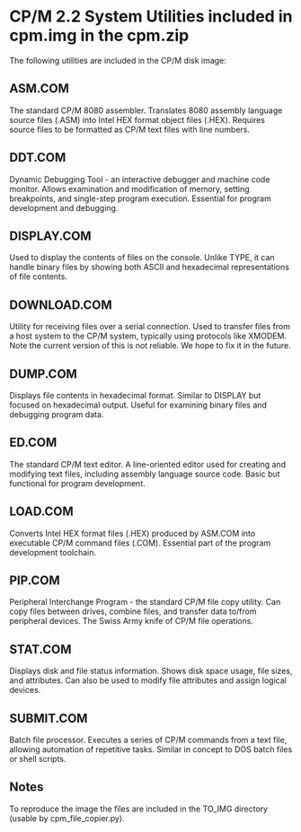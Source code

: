 # CP/M 2.2 System Utilities included in cpm.img in the cpm.zip

The following utilities are included in the CP/M disk image:

## ASM.COM

The standard CP/M 8080 assembler. Translates 8080 assembly language source files (.ASM) into Intel HEX format object files (.HEX). Requires source files to be formatted as CP/M text files with line numbers.

## DDT.COM

Dynamic Debugging Tool - an interactive debugger and machine code monitor. Allows examination and modification of memory, setting breakpoints, and single-step program execution. Essential for program development and debugging.

## DISPLAY.COM

Used to display the contents of files on the console. Unlike TYPE, it can handle binary files by showing both ASCII and hexadecimal representations of file contents.

## DOWNLOAD.COM

Utility for receiving files over a serial connection. Used to transfer files from a host system to the CP/M system, typically using protocols like XMODEM. Note the current version of this is not reliable.  We hope to fix it in the future.

## DUMP.COM

Displays file contents in hexadecimal format. Similar to DISPLAY but focused on hexadecimal output. Useful for examining binary files and debugging program data.

## ED.COM

The standard CP/M text editor. A line-oriented editor used for creating and modifying text files, including assembly language source code. Basic but functional for program development.

## LOAD.COM

Converts Intel HEX format files (.HEX) produced by ASM.COM into executable CP/M command files (.COM). Essential part of the program development toolchain.

## PIP.COM

Peripheral Interchange Program - the standard CP/M file copy utility. Can copy files between drives, combine files, and transfer data to/from peripheral devices. The Swiss Army knife of CP/M file operations.

## STAT.COM

Displays disk and file status information. Shows disk space usage, file sizes, and attributes. Can also be used to modify file attributes and assign logical devices.

## SUBMIT.COM

Batch file processor. Executes a series of CP/M commands from a text file, allowing automation of repetitive tasks. Similar in concept to DOS batch files or shell scripts.

## Notes

To reproduce the image the files are included in the TO_IMG directory (usable by cpm_file_copier.py).
